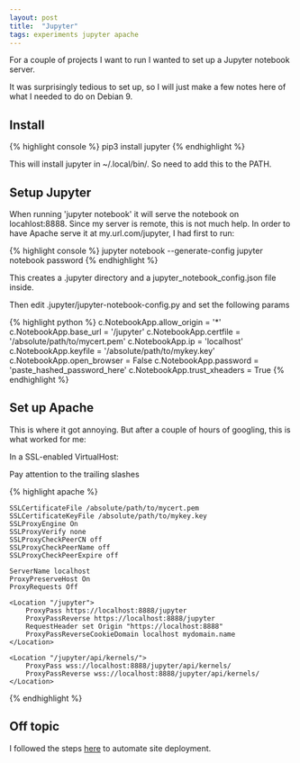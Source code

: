 ```yaml
---
layout: post
title:  "Jupyter"
tags: experiments jupyter apache
---
```


For a couple of projects I want to run I wanted to set up a Jupyter notebook server.

It was surprisingly tedious to set up, so I will just make a few notes here of what I needed to do on Debian 9.

## Install

{% highlight console %}
pip3 install jupyter
{% endhighlight %}

This will install jupyter in ~/.local/bin/. So need to add this to the PATH.

## Setup Jupyter

When running 'jupyter notebook' it will serve the notebook on locahlost:8888. Since my server is remote, this is not much help.
In order to have Apache serve it at my.url.com/jupyter, I had first to run:

{% highlight console %}
jupyter notebook --generate-config
jupyter notebook password
{% endhighlight %}

This creates a .jupyter directory and a jupyter_notebook_config.json file inside.

Then edit .jupyter/jupyter-notebook-config.py and set the following params

{% highlight python %}
c.NotebookApp.allow_origin = '*'
c.NotebookApp.base_url = '/jupyter'
c.NotebookApp.certfile = '/absolute/path/to/mycert.pem'
c.NotebookApp.ip = 'localhost'
c.NotebookApp.keyfile = '/absolute/path/to/mykey.key'
c.NotebookApp.open_browser = False
c.NotebookApp.password = 'paste_hashed_password_here'
c.NotebookApp.trust_xheaders = True
{% endhighlight %}

## Set up Apache

This is where it got annoying. But after a couple of hours of googling, this is what worked for me:

In a SSL-enabled VirtualHost:

Pay attention to the trailing slashes

{% highlight apache %}

    SSLCertificateFile /absolute/path/to/mycert.pem
    SSLCertificateKeyFile /absolute/path/to/mykey.key
    SSLProxyEngine On
    SSLProxyVerify none
    SSLProxyCheckPeerCN off
    SSLProxyCheckPeerName off
    SSLProxyCheckPeerExpire off

    ServerName localhost
    ProxyPreserveHost On
    ProxyRequests Off

    <Location "/jupyter">
        ProxyPass https://localhost:8888/jupyter
        ProxyPassReverse https://localhost:8888/jupyter
        RequestHeader set Origin "https://localhost:8888"
        ProxyPassReverseCookieDomain localhost mydomain.name
    </Location>

    <Location "/jupyter/api/kernels/">
        ProxyPass wss://localhost:8888/jupyter/api/kernels/
        ProxyPassReverse wss://localhost:8888/jupyter/api/kernels/
    </Location>

{% endhighlight %}

## Off topic

I followed the steps [here](https://sofiya.io/blog/webhooks) to automate site deployment.


